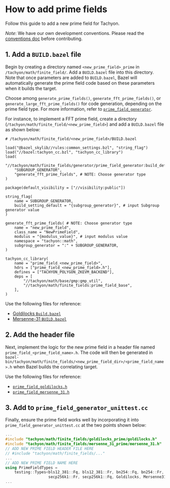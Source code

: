 # How to add prime fields

Follow this guide to add a new prime field for Tachyon.

_Note_: We have our own development conventions. Please read the [conventions doc](/docs/how_to_contribute/conventions.md) before contributing.

## 1. Add a `BUILD.bazel` file

Begin by creating a directory named `<new_prime_field>_prime` in `/tachyon/math/finite_field/`. Add a `BUILD.bazel` file into this directory. Note that once parameters are added to `BUILD.bazel`, Bazel will automatically generate the prime field code based on these parameters when it builds the target.

Choose among `generate_prime_fields()`, `generate_fft_prime_fields()`, or `generate_large_fft_prime_fields()` for code generation, depending on the prime field type. For more information, refer to [`prime_field_generator`](/tachyon/math/finite_fields/generator/prime_field_generator/build_defs.bzl).

For instance, to implement a FFT prime field, create a directory (`/tachyon/math/finite_field/<new_prime_field>`) and add a `BUILD.bazel` file as shown below:

```bazel
# /tachyon/math/finite_field/<new_prime_field>/BUILD.bazel

load("@bazel_skylib//rules:common_settings.bzl", "string_flag")
load("//bazel:tachyon_cc.bzl", "tachyon_cc_library")
load(
    "//tachyon/math/finite_fields/generator/prime_field_generator:build_defs.bzl",
    "SUBGROUP_GENERATOR",
    "generate_fft_prime_fields", # NOTE: Choose generator type
)

package(default_visibility = ["//visibility:public"])

string_flag(
    name = SUBGROUP_GENERATOR,
    build_setting_default = "{subgroup_generator}", # input Subgroup generator value
)

generate_fft_prime_fields( # NOTE: Choose generator type
    name = "new_prime_field",
    class_name = "NewPrimeField",
    modulus = "{modulus_value}", # input modulus value
    namespace = "tachyon::math",
    subgroup_generator = ":" + SUBGROUP_GENERATOR,
)

tachyon_cc_library(
    name = "prime_field_<new_prime_field>",
    hdrs = ["prime_field_<new_prime_field>.h"],
    defines = ["TACHYON_POLYGON_ZKEVM_BACKEND"],
    deps = [
        "//tachyon/math/base/gmp:gmp_util",
        "//tachyon/math/finite_fields:prime_field_base",
    ],
)
```

Use the following files for reference:

- [Goldilocks `Build.bazel`](/tachyon/math/finite_fields/goldilocks_prime/BUILD.bazel)
- [Mersenne-31 `BUILD.bazel`](/tachyon/math/finite_fields/mersenne_31_prime/BUILD.bazel)

## 2. Add the header file

Next, implement the logic for the new prime field in a header file named `prime_field_<prime_field_name>.h`. The code will then be generated in `bazel-bin/tachyon/math/finite_fields/<new_prime_field_dir>/<prime_field_name>.h` when Bazel builds the correlating target.

Use the following files for reference:

- [`prime_field_goldilocks.h`](/tachyon/math/finite_fields/goldilocks_prime/prime_field_goldilocks.h)
- [`prime_field_mersenne_31.h`](/tachyon/math/finite_fields/mersenne_31_prime/prime_field_mersenne_31.h)

## 3. Add to `prime_field_generator_unittest.cc`

Finally, ensure the prime field works well by incorporating it into `prime_field_generator_unittest.cc` at the two points shown below:

```cpp
...
#include "tachyon/math/finite_fields/goldilocks_prime/goldilocks.h"
#include "tachyon/math/finite_fields/mersenne_31_prime/mersenne_31.h"
// ADD NEW PRIME FIELD HEADER FILE HERE
// #include "tachyon/math/finite_fields/..."
...
// ADD NEW PRIME FIELD NAME HERE
using PrimeFieldTypes =
    testing::Types<bls12_381::Fq, bls12_381::Fr, bn254::Fq, bn254::Fr,
                   secp256k1::Fr, secp256k1::Fq, Goldilocks, Mersenne31 /*, NEW PRIME FIELD*/>;
...
```
